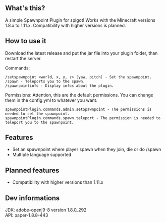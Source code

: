 ## What's this?
A simple Spawnpoint Plugin for spigot! Works with the Minecraft versions 1.8.x to 1.11.x. Compatibility with higher versions is planned.

## How to use it
Download the latest release and put the jar file into your plugin folder, than restart the server.

Commands:

    /setspawnpoint <world, x, y, z> (yaw, pitch) - Set the spawnpoint.
    /spawn - Teleports you to the spawn.
    /spawnpointinfo - Display infos about the plugin.

Permissions:
Attention, this are the default permissions. You can change them in the config.yml to whatever you want.

    spawnpointPlugin.commands.admin.setSpawnpoint - The permissions is needed to set the spawnpoint.
    spawnpointPlugin.commands.spawn.teleport - The permission is needed to teleport you to the spawnpoint.


## Features
- Set an spawnpoint where player spawn when they join, die or do /spawn
- Multiple language supported

## Planned features
- Compatibility with higher versions than 1.11.x

## Dev informations
JDK: adobe-openj9-8 version 1.8.0_292\
API: paper-1.8.8-443
